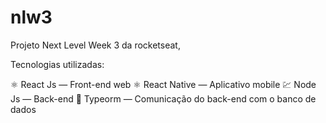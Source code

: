 # nlw3

Projeto Next Level Week 3 da rocketseat, 

Tecnologias utilizadas:

  ⚛️ React Js — Front-end web
  ⚛️ React Native — Aplicativo mobile
  💹 Node Js — Back-end
  🎲 Typeorm — Comunicação do back-end com o banco de dados
